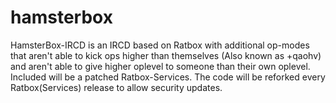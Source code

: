 hamsterbox
==========

HamsterBox-IRCD is an IRCD based on Ratbox with additional op-modes that aren't able to kick ops higher than themselves (Also known as +qaohv) and aren't able to give higher oplevel to someone than their own oplevel. Included will be a patched Ratbox-Services. The code will be reforked every Ratbox(Services) release to allow security updates.
